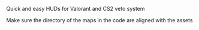 Quick and easy HUDs for Valorant and CS2 veto system

Make sure the directory of the maps in the code are aligned with the assets

